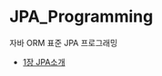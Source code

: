 # JPA_Programming
 자바 ORM 표준 JPA 프로그래밍
- [1장 JPA소개](KnowledgeBase/1%EC%9E%A5%20JPA%EC%86%8C%EA%B0%9C/1%EC%9E%A5%20JPA%EC%86%8C%EA%B0%9C.md)